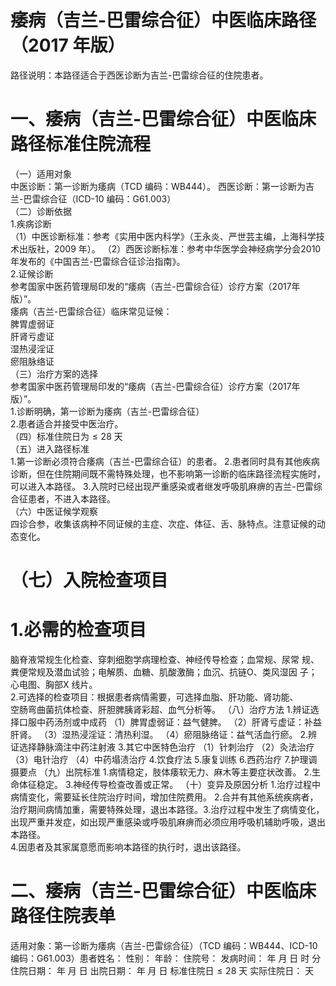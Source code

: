 # 痿病（吉兰-巴雷综合征）中医临床路径 （2017 年版）  
路径说明：本路径适合于西医诊断为吉兰-巴雷综合征的住院患者。  
# 一、痿病（吉兰-巴雷综合征）中医临床路径标准住院流程  
（一）适用对象  
中医诊断：第一诊断为痿病（TCD 编码：WB444）。 西医诊断：第一诊断为吉兰-巴雷综合征（ICD-10 编码：G61.003）  
（二）诊断依据  
1.疾病诊断  
（1）中医诊断标准：参考《实用中医内科学》（王永炎、严世芸主编，上海科学技术出版社，2009 年）。 （2）西医诊断标准：参考中华医学会神经病学分会2010 年发布的《中国吉兰-巴雷综合征诊治指南》。  
2.证候诊断  
参考国家中医药管理局印发的“痿病（吉兰-巴雷综合征）诊疗方案（2017年版）”。  
痿病（吉兰-巴雷综合征）临床常见证候：  
脾胃虚弱证  
肝肾亏虚证  
湿热浸淫证  
瘀阻脉络证  
（三）治疗方案的选择  
参考国家中医药管理局印发的“痿病（吉兰-巴雷综合征）诊疗方案（2017年版）”。  
1.诊断明确，第一诊断为痿病（吉兰-巴雷综合征）  
2.患者适合并接受中医治疗。  
（四）标准住院日为${\leqslant}28$ 天  
（五）进入路径标准  
1.第一诊断必须符合痿病（吉兰-巴雷综合征）的患者。 2.患者同时具有其他疾病诊断，但在住院期间既不需特殊处理，也不影响第一诊断的临床路径流程实施时，可以进入本路径。 3.入院时已经出现严重感染或者继发呼吸肌麻痹的吉兰-巴雷综合征患者，不进入本路径。  
（六）中医证候学观察  
四诊合参，收集该病种不同证候的主症、次症、体征、舌、脉特点。注意证候的动态变化。  
# （七）入院检查项目  
# 1.必需的检查项目  
脑脊液常规生化检查、穿刺细胞学病理检查、神经传导检查；血常规、尿常 规、粪便常规及潜血试验；电解质、血糖、肌酸激酶；血沉、抗链O、类风湿因 子；心电图、胸部X 线片。  
2.可选择的检查项目：根据患者病情需要，可选择血脂、肝功能、肾功能、  
空肠弯曲菌抗体检查、肝胆脾胰肾彩超、血气分析等。 （八）治疗方法 1.辨证选择口服中药汤剂或中成药  （1）脾胃虚弱证：益气健脾。 （2）肝肾亏虚证：补益肝肾。 （3）湿热浸淫证：清热利湿。 （4）瘀阻脉络证：益气活血行瘀。 2.辨证选择静脉滴注中药注射液  3.其它中医特色治疗  （1）针刺治疗  （2）灸法治疗  （3）电针治疗  （4）中药塌渍治疗 4.饮食疗法    5.康复训练  6.西药治疗   7.护理调摄要点 （九）出院标准 1.病情稳定，肢体痿软无力、麻木等主要症状改善。 2.生命体征稳定。 3.神经传导检查改善或正常。 （十）变异及原因分析 1.治疗过程中病情变化，需要延长住院治疗时间，增加住院费用。 2.合并有其他系统疾病者，治疗期间病情加重，需要特殊处理，退出本路径。3.治疗过程中发生了病情变化，出现严重并发症，如出现严重感染或呼吸肌麻痹而必须应用呼吸机辅助呼吸，退出本路径。  
4.因患者及其家属意愿而影响本路径的执行时，退出该路径。  
# 二、痿病（吉兰-巴雷综合征）中医临床路径住院表单  
适用对象：第一诊断为痿病（吉兰-巴雷综合征）（TCD 编码：WB444、ICD-10 编码：G61.003）患者姓名：         性别：     年龄：     住院号：           发病时间：   年  月  日  时  分  住院日期：   年  月  日 出院日期：   年  月  日 标准住院日${\leqslant}28$ 天                实际住院日：    天  
